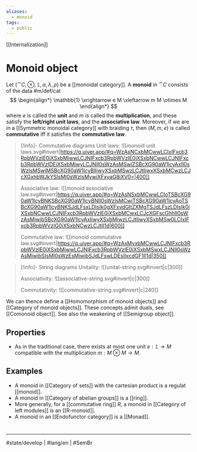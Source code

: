 ```yaml
---
aliases:
  - monoid
tags:
  - public
---
```

[[Internalization]]
# Monoid object

Let $(\cat C, \otimes, \mathbb{1}, \alpha,\lambda,\rho)$ be a [[monoidal category]].
A **monoid** in $\cat C$ consists of the data #m/def/cat
$$
\begin{align*}
\mathbb{1} \xrightarrow e M \xleftarrow m M \otimes M
\end{align*}
$$
where $e$ is called the **unit** and $m$ is called the **multiplication**,
and these satisfy the **left/right unit laws**,
and the **associative law**.
Moreover, if we are in a [[Symmetric monoidal category]] with braiding $\tau$, then $(M,m,e)$ is called **commutative** iff it satisfies the **commutative law**.

> [!info]- Commutative diagrams
> Unit laws:
> ![[monoid unit laws.svg#invert|https://q.uiver.app/#q=WzAsNCxbMCwwLCIxIFxcb3RpbWVzIE0iXSxbMiwwLCJNIFxcb3RpbWVzIE0iXSxbNCwwLCJNIFxcb3RpbWVzIDEiXSxbMiwyLCJNIl0sWzAsMSwiZSBcXG90aW1lcyAxIl0sWzIsMSwiMSBcXG90aW1lcyBlIiwyXSxbMSwzLCJtIiwxXSxbMCwzLCJcXGxhbWJkYSIsMl0sWzIsMywiXFxyaG8iXV0=|400]]
> 
> Associative law:
> ![[monoid associative law.svg#invert|https://q.uiver.app/#q=WzAsNSxbMCwwLCIoTSBcXG90aW1lcyBNKSBcXG90aW1lcyBNIl0sWzIsMCwiTSBcXG90aW1lcyAoTSBcXG90aW1lcyBNKSJdLFsxLDIsIk0gXFxvdGltZXMgTSJdLFszLDIsIk0iXSxbNCwwLCJNIFxcb3RpbWVzIE0iXSxbMCwxLCJcXGFscGhhIl0sWzAsMiwibSBcXG90aW1lcyAxIiwyXSxbMiwzLCJtIiwyXSxbMSw0LCIxIFxcb3RpbWVzIG0iXSxbNCwzLCJtIl1d|600]]
> 
> Commutative law: 
> ![[monoid commutative law.svg#invert|https://q.uiver.app/#q=WzAsMyxbMCwwLCJNIFxcb3RpbWVzIE0iXSxbMiwwLCJNIFxcb3RpbWVzIE0iXSxbMSwxLCJNIl0sWzAsMiwibSIsMl0sWzEsMiwibSJdLFswLDEsIlxcdGF1Il1d|350]]

> [!info]- String diagrams
> Unitality:
> ![[unital-string.svg#invert|c|300]]
> 
> Associativity:
> ![[associative-string.svg#invert|c|300]]
> 
> Commutativity:
> ![[commutative-string.svg#invert|c|240]]

We can thence define a [[Homomorphism of monoid objects]] and [[Category of monoid objects]].
These concepts admit duals, see [[Comonoid object]].
See also the weakening of [[Semigroup object]].

## Properties

- As in the traditional case, there exists at most one unit $e : \mathbb{1} \to M$ compatible with the multiplication $m : M \otimes M \to M$.

## Examples

- A monoid in [[Category of sets]] with the cartesian product is a regulat [[monoid]].
- A monoid in [[Category of abelian groups]] is a [[ring]].
- More generally, for a [[commutative ring]] $R$, a monoid in [[Category of left modules]] is an [[R-monoid]].
- A monoid in an [[Endofunctor category]] is a [[Monad]].

#
---
#state/develop | #lang/en | #SemBr
